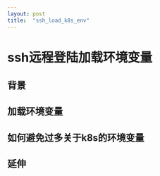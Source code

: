 ```yaml
---
layout: post
title:  "ssh_load_k8s_env"
---
```



# ssh远程登陆加载环境变量

## 背景

## 加载环境变量

## 如何避免过多关于k8s的环境变量

## 延伸
